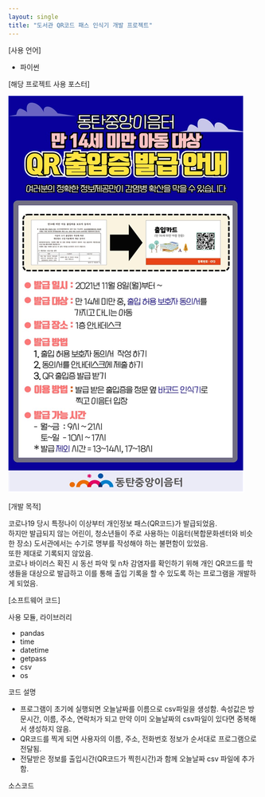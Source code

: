 ```yaml
---
layout: single
title: "도서관 QR코드 패스 인식기 개발 프로젝트"
---
```


[사용 언어]
- 파이썬

[해당 프로젝트 사용 포스터]


![image](/assets/images/qrrecog1.png)

[개발 목적]

코로나19 당시 특정나이 이상부터 개인정보 패스(QR코드)가 발급되었음.  
하지만 발급되지 않는 어린이, 청소년들이 주로 사용하는 이음터(복합문화센터와 비슷한 장소) 도서관에서는 수기로 명부를 작성해야 하는 불편함이 있었음.   
또한 제대로 기록되지 않았음.  
코로나 바이러스 확진 시 동선 파악 및 n차 감염자를 확인하기 위해 개인 QR코드를 학생들을 대상으로 발급하고 이를 통해 출입 기록을 할 수 있도록 하는 프로그램을 개발하게 되었음.

[소프트웨어 코드]

사용 모듈, 라이브러리
- pandas
- time
- datetime
- getpass
- csv
- os

코드 설명
- 프로그램이 초기에 실행되면 오늘날짜를 이름으로 csv파일을 생성함. 속성값은 방문시간, 이름, 주소, 연락처가 되고 만약 이미 오늘날짜의 csv파일이 있다면 중복해서 생성하지 않음.
- QR코드를 찍게 되면 사용자의 이름, 주소, 전화번호 정보가 순서대로 프로그램으로 전달됨.
- 전달받은 정보를 출입시간(QR코드가 찍힌시간)과 함께 오늘날짜 csv 파일에 추가함.



소스코드

<script src="https://gist.github.com/minzero31/ad726a93d760f1031a4234c94a3d3875.js"></script>
